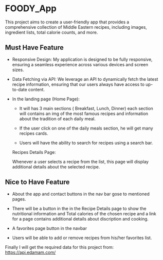 # FOODY_App

This project aims to create a user-friendly app that provides a comprehensive collection of Middle Eastern recipes, including images, ingredient lists, total calorie counts, and more.

## Must Have Feature

- Responsive Design: My application is designed to be fully responsive, ensuring a seamless experience across various devices and screen sizes.
- Data Fetching via API: We leverage an API to dynamically fetch the latest recipe information, ensuring that our users always have access to up-to-date content.

- In the landing page (Home Page):

  - It will has 3 main sections ( Breakfast, Lunch, Dinner) each section will contains an img of the most famous recipes and information about the tradition of each daily meal.
  - If the user click on one of the daily meals section, he will get many recipes cards.

  - Users will have the ability to search for recipes using a search bar.

  Recipes Details Page:

  Whenever a user selects a recipe from the list, this page will display additional details about the selected recipe.

## Nice to Have Feature

- About the app and contact buttons in the nav bar gose to mentioned pages.

- There will be a button in the in the Recipe Details page to show the nutritional information and Total calories of the chosen recipe and a link for a page contains additional details about discription and cooking.

- A favorites page button in the navbar
- Users will be able to add or remove recipes from his/her favorites list.

Finally I will get the required data for this project from: <https://api.edamam.com/>
